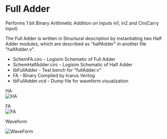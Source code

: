# Full Adder  

Performs 1 bit Binary Arithmetic Addition on inputs in1, in2 and Cin(Carry input)  

The Full Adder is written in Structural description by instantiating two Half Adder modules, which are described as "halfAdder"
in another file "halfAdder.v". 

* SchemFA.circ - Logisim Schematic of Full Adder  
* SchemHalfAdder.circ -  Logisim Schematic of Half Adder  
* tbFullAdder - Test bench for "fullAdder.v"  
* FA - Binary Compiled by Icarus Verilog  
* tbFullAdder.vcd - Dump file for waveform visualization  

  
HA  
![HA](https://github.com/AbhijitBaral/VerilogDigitalDesigns/blob/main/fullAdder/Schematic/ha.png)

   
FA  
![FA](https://github.com/AbhijitBaral/VerilogDigitalDesigns/blob/main/fullAdder/Schematic/fa.jpg)
  

Waveform
   
  
![WaveForm](https://github.com/AbhijitBaral/VerilogDigitalDesigns/blob/main/fullAdder/Schematic/waveform.png)  
    
